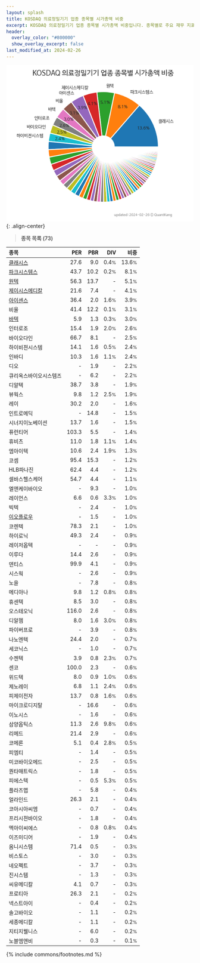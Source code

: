 ```yaml
---
layout: splash
title: KOSDAQ 의료정밀기기 업종 종목별 시가총액 비중
excerpt: KOSDAQ 의료정밀기기 업종 종목별 시가총액 비중입니다. 종목별로 주요 재무 지표를 함께 표시합니다.
header:
  overlay_color: "#800000"
  show_overlay_excerpt: false
last_modified_at: 2024-02-26
---
```



![KOSDAQ 의료정밀기기 업종 종목별 시가총액 비중](/stats/sector/images/kosdaq_업종_의료정밀기기_종목.png){: .align-center}


> **종목 목록 (73)**<a id="list"></a>

| **종목** | **PER** | **PBR** | **DIV** | **비중** |
| :------- | ------: | ------: | ------: | -------: |
| [클래시스](/214150/) | 27.6 | 9.0 | 0.4<small>%</small> | 13.6<small>%</small> |
| [파크시스템스](/140860/) | 43.7 | 10.2 | 0.2<small>%</small> | 8.1<small>%</small> |
| [원텍](/336570/) | 56.3 | 13.7 | - | 5.1<small>%</small> |
| [제이시스메디칼](/287410/) | 21.6 | 7.4 | - | 4.1<small>%</small> |
| [아이센스](/099190/) | 36.4 | 2.0 | 1.6<small>%</small> | 3.9<small>%</small> |
| 비올 | 41.4 | 12.2 | 0.1<small>%</small> | 3.1<small>%</small> |
| [바텍](/043150/) | 5.9 | 1.3 | 0.3<small>%</small> | 3.0<small>%</small> |
| 인터로조 | 15.4 | 1.9 | 2.0<small>%</small> | 2.6<small>%</small> |
| 바이오다인 | 66.7 | 8.1 | - | 2.5<small>%</small> |
| 하이비젼시스템 | 14.1 | 1.6 | 0.5<small>%</small> | 2.4<small>%</small> |
| 인바디 | 10.3 | 1.6 | 1.1<small>%</small> | 2.4<small>%</small> |
| 디오 | - | 1.9 | - | 2.2<small>%</small> |
| 큐리옥스바이오시스템즈 | - | 6.2 | - | 2.2<small>%</small> |
| 디알텍 | 38.7 | 3.8 | - | 1.9<small>%</small> |
| 뷰웍스 | 9.8 | 1.2 | 2.5<small>%</small> | 1.9<small>%</small> |
| 레이 | 30.2 | 2.0 | - | 1.6<small>%</small> |
| 인트로메딕 | - | 14.8 | - | 1.5<small>%</small> |
| 시너지이노베이션 | 13.7 | 1.6 | - | 1.5<small>%</small> |
| 퓨런티어 | 103.3 | 5.5 | - | 1.4<small>%</small> |
| 휴비츠 | 11.0 | 1.8 | 1.1<small>%</small> | 1.4<small>%</small> |
| 엠아이텍 | 10.6 | 2.4 | 1.9<small>%</small> | 1.3<small>%</small> |
| 코셈 | 95.4 | 15.3 | - | 1.2<small>%</small> |
| HLB파나진 | 62.4 | 4.4 | - | 1.2<small>%</small> |
| 셀바스헬스케어 | 54.7 | 4.4 | - | 1.1<small>%</small> |
| 엘앤케이바이오 | - | 9.3 | - | 1.0<small>%</small> |
| 레이언스 | 6.6 | 0.6 | 3.3<small>%</small> | 1.0<small>%</small> |
| 빅텍 | - | 2.4 | - | 1.0<small>%</small> |
| [이오플로우](/294090/) | - | 1.5 | - | 1.0<small>%</small> |
| 코렌텍 | 78.3 | 2.1 | - | 1.0<small>%</small> |
| 하이로닉 | 49.3 | 2.4 | - | 0.9<small>%</small> |
| 레이저옵텍 | - | - | - | 0.9<small>%</small> |
| 이루다 | 14.4 | 2.6 | - | 0.9<small>%</small> |
| 덴티스 | 99.9 | 4.1 | - | 0.9<small>%</small> |
| 시스웍 | - | 2.6 | - | 0.9<small>%</small> |
| 노을 | - | 7.8 | - | 0.8<small>%</small> |
| 메디아나 | 9.8 | 1.2 | 0.8<small>%</small> | 0.8<small>%</small> |
| 휴센텍 | 8.5 | 3.0 | - | 0.8<small>%</small> |
| 오스테오닉 | 116.0 | 2.6 | - | 0.8<small>%</small> |
| 디알젬 | 8.0 | 1.6 | 3.0<small>%</small> | 0.8<small>%</small> |
| 파이버프로 | - | 3.9 | - | 0.8<small>%</small> |
| 나노엔텍 | 24.4 | 2.0 | - | 0.7<small>%</small> |
| 세코닉스 | - | 1.0 | - | 0.7<small>%</small> |
| 수젠텍 | 3.9 | 0.8 | 2.3<small>%</small> | 0.7<small>%</small> |
| 센코 | 100.0 | 2.3 | - | 0.6<small>%</small> |
| 위드텍 | 8.0 | 0.9 | 1.0<small>%</small> | 0.6<small>%</small> |
| 제노레이 | 6.8 | 1.1 | 2.4<small>%</small> | 0.6<small>%</small> |
| 피제이전자 | 13.7 | 0.8 | 1.6<small>%</small> | 0.6<small>%</small> |
| 마이크로디지탈 | - | 16.6 | - | 0.6<small>%</small> |
| 이노시스 | - | 1.6 | - | 0.6<small>%</small> |
| 삼양옵틱스 | 11.3 | 2.6 | 9.8<small>%</small> | 0.6<small>%</small> |
| 리메드 | 21.4 | 2.9 | - | 0.6<small>%</small> |
| 코메론 | 5.1 | 0.4 | 2.8<small>%</small> | 0.5<small>%</small> |
| 피엠티 | - | 1.4 | - | 0.5<small>%</small> |
| 미코바이오메드 | - | 2.5 | - | 0.5<small>%</small> |
| 퀀타매트릭스 | - | 1.8 | - | 0.5<small>%</small> |
| 피에스텍 | - | 0.5 | 5.3<small>%</small> | 0.5<small>%</small> |
| 플라즈맵 | - | 5.8 | - | 0.4<small>%</small> |
| 얼라인드 | 26.3 | 2.1 | - | 0.4<small>%</small> |
| 코아시아씨엠 | - | 0.7 | - | 0.4<small>%</small> |
| 프리시젼바이오 | - | 1.8 | - | 0.4<small>%</small> |
| 멕아이씨에스 | - | 0.8 | 0.8<small>%</small> | 0.4<small>%</small> |
| 이즈미디어 | - | 1.9 | - | 0.4<small>%</small> |
| 옴니시스템 | 71.4 | 0.5 | - | 0.3<small>%</small> |
| 비스토스 | - | 3.0 | - | 0.3<small>%</small> |
| 네오펙트 | - | 3.7 | - | 0.3<small>%</small> |
| 진시스템 | - | 1.3 | - | 0.3<small>%</small> |
| 씨유메디칼 | 4.1 | 0.7 | - | 0.3<small>%</small> |
| 프로티아 | 26.3 | 2.1 | - | 0.2<small>%</small> |
| 넥스트아이 | - | 0.4 | - | 0.2<small>%</small> |
| 솔고바이오 | - | 1.1 | - | 0.2<small>%</small> |
| 세종메디칼 | - | 1.1 | - | 0.2<small>%</small> |
| 지티지웰니스 | - | 6.0 | - | 0.2<small>%</small> |
| 노블엠앤비 | - | 0.3 | - | 0.1<small>%</small> |

{% include commons/footnotes.md %}